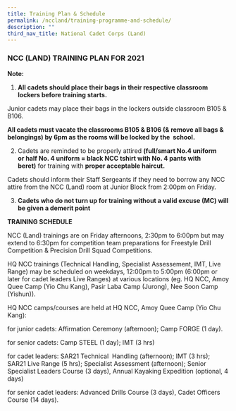 ```yaml
---
title: Training Plan & Schedule
permalink: /nccland/training-programme-and-schedule/
description: ""
third_nav_title: National Cadet Corps (Land)
---
```

### NCC (LAND) TRAINING PLAN FOR 2021

**Note:**

1.  **All cadets should place their bags in their respective classroom lockers before training starts.**

Junior cadets may place their bags in the lockers outside classroom B105 & B106.

**All cadets must vacate the classrooms B105 & B106 (& remove all bags & belongings) by 6pm as the rooms will be locked by the  school.**

2.  Cadets are reminded to be properly attired **(full/smart No.4 uniform or half No. 4 uniform = black NCC tshirt with No. 4 pants with beret)** for training with **proper acceptable haircut.**

Cadets should inform their Staff Sergeants if they need to borrow any NCC attire from the NCC (Land) room at Junior Block from 2:00pm on Friday.

3.  **Cadets who do not turn up for training without a valid excuse (MC) will be given a demerit point**

**TRAINING SCHEDULE**

NCC (Land) trainings are on Friday afternoons, 2:30pm to 6:00pm but may extend to 6:30pm for competition team preparations for Freestyle Drill Competition & Precision Drill Squad Competitions.

HQ NCC trainings (Technical Handling, Specialist Assessement, IMT, Live Range) may be scheduled on weekdays, 12:00pm to 5:00pm (6:00pm or later for cadet leaders Live Ranges) at various locations (eg. HQ NCC, Amoy Quee Camp (Yio Chu Kang), Pasir Laba Camp (Jurong), Nee Soon Camp (Yishun)).

HQ NCC camps/courses are held at HQ NCC, Amoy Quee Camp (Yio Chu Kang):

for junior cadets: Affirmation Ceremony (afternoon); Camp FORGE (1 day).

for senior cadets: Camp STEEL (1 day); IMT (3 hrs)

for cadet leaders: SAR21 Technical  Handling (afternoon); IMT (3 hrs); SAR21 Live Range (5 hrs); Specialist Assessment (afternoon); Senior Specialist Leaders Course (3 days), Annual Kayaking Expedition (optional, 4 days)

for senior cadet leaders: Advanced Drills Course (3 days), Cadet Officers Course (14 days).